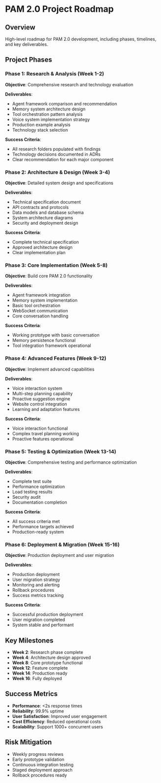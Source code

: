 # PAM 2.0 Project Roadmap

## Overview
High-level roadmap for PAM 2.0 development, including phases, timelines, and key deliverables.

## Project Phases

### Phase 1: Research & Analysis (Week 1-2)
**Objective**: Comprehensive research and technology evaluation

**Deliverables**:
- Agent framework comparison and recommendation
- Memory system architecture design
- Tool orchestration pattern analysis
- Voice system implementation strategy
- Production example analysis
- Technology stack selection

**Success Criteria**:
- All research folders populated with findings
- Technology decisions documented in ADRs
- Clear recommendation for each major component

### Phase 2: Architecture & Design (Week 3-4)
**Objective**: Detailed system design and specifications

**Deliverables**:
- Technical specification document
- API contracts and protocols
- Data models and database schema
- System architecture diagrams
- Security and deployment design

**Success Criteria**:
- Complete technical specification
- Approved architecture design
- Clear implementation plan

### Phase 3: Core Implementation (Week 5-8)
**Objective**: Build core PAM 2.0 functionality

**Deliverables**:
- Agent framework integration
- Memory system implementation
- Basic tool orchestration
- WebSocket communication
- Core conversation handling

**Success Criteria**:
- Working prototype with basic conversation
- Memory persistence functional
- Tool integration framework operational

### Phase 4: Advanced Features (Week 9-12)
**Objective**: Implement advanced capabilities

**Deliverables**:
- Voice interaction system
- Multi-step planning capability
- Proactive suggestion engine
- Website control integration
- Learning and adaptation features

**Success Criteria**:
- Voice interaction functional
- Complex travel planning working
- Proactive features operational

### Phase 5: Testing & Optimization (Week 13-14)
**Objective**: Comprehensive testing and performance optimization

**Deliverables**:
- Complete test suite
- Performance optimization
- Load testing results
- Security audit
- Documentation completion

**Success Criteria**:
- All success criteria met
- Performance targets achieved
- Production-ready system

### Phase 6: Deployment & Migration (Week 15-16)
**Objective**: Production deployment and user migration

**Deliverables**:
- Production deployment
- User migration strategy
- Monitoring and alerting
- Rollback procedures
- Success metrics tracking

**Success Criteria**:
- Successful production deployment
- User migration completed
- System stable and performant

## Key Milestones

- **Week 2**: Research phase complete
- **Week 4**: Architecture design approved
- **Week 8**: Core prototype functional
- **Week 12**: Feature complete
- **Week 14**: Production ready
- **Week 16**: Fully deployed

## Success Metrics

- **Performance**: <2s response times
- **Reliability**: 99.9% uptime
- **User Satisfaction**: Improved user engagement
- **Cost Efficiency**: Reduced operational costs
- **Scalability**: Support 1000+ concurrent users

## Risk Mitigation

- Weekly progress reviews
- Early prototype validation
- Continuous integration testing
- Staged deployment approach
- Rollback procedures ready